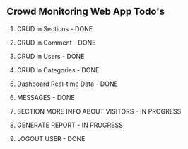 ## Crowd Monitoring Web App Todo's

1. CRUD in Sections - DONE
2. CRUD in Comment - DONE
3. CRUD in Users - DONE
4. CRUD in Categories - DONE
5. Dashboard Real-time Data - DONE

6. MESSAGES - DONE
7. SECTION MORE INFO ABOUT VISITORS - IN PROGRESS
8. GENERATE REPORT - IN PROGRESS
9. LOGOUT USER - DONE